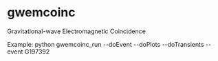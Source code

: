 # gwemcoinc
Gravitational-wave Electromagnetic Coincidence

Example:
python gwemcoinc_run --doEvent --doPlots --doTransients --event G197392

